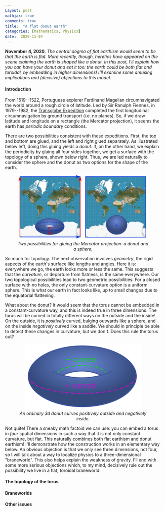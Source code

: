 ```yaml
---
Layout: post
mathjax: true
comments: true
title:  "A flat donut earth"
categories: [Mathematics, Physics]
date:  2020-11-04
---
```


**November 4, 2020.** *The central dogma of flat earthism would seem
to be that the earth is flat. More recently, though, heretics have
appeared on the scene claiming the earth is shaped like a donut. In
this post, I'll explain how you can have your donut and eat it too:
the earth could be both flat and toroidal, by embedding in higher
dimensions! I'll examine some amusing implications and (decisive)
objections to this model.*

#### Introduction

From 1519--1522, Portuguese explorer Ferdinand Magellan circumnavigated
the world around a rough circle of latitude.
Led by Sir Ranulph Fiennes, in 1979--1982, the
[Transglobe Expedition](https://en.wikipedia.org/wiki/Transglobe_Expedition)
completed the first longitudinal circumnavigation by ground transport
(i.e. no planes).
So, if we draw latitude and longitude on a rectangle (the Mercator projection), it seems the earth
has *periodic boundary* conditions.

There are two possibilities consistent with these expeditions.
First, the top and bottom are glued, and the left and right glued
separately.
As illustrated below left, doing this gluing yields a *donut*.
If, on the other hand, we explain the periodicity by gluing all four
sides together, we get a surface with the topology of a sphere, shown
below right.
Thus, we are led naturally to consider the sphere and the donut as two
options for the shape of the earth.

<figure>
    <div style="text-align:center"><img src
    ="/images/posts/donut1.png"/>
		    <figcaption><i>Two possibilities for gluing the Mercator
    projection: a donut and a sphere.</i></figcaption>
	</div>
	</figure>

So much for topology.
The next observation involves *geometry*, the rigid aspects of the
earth's surface like lengths and angles.
Here it is: everywhere we go, the earth looks more or less the same.
This suggests that the *curvature*, or departure from flatness, is the
same everywhere.
Our two topological possibilities lead to two geometric possibilities.
For a closed surface with no holes, the only constant-curvature option
is a uniform sphere.
This is what our earth in fact looks like, up to small changes due to
the equatorial flattening.

What about the donut?
It would seem that the torus cannot be embedded in a
constant-curvature way, and this is indeed true in three dimensions.
The torus will be curved in totally different ways on the outside and
the inside!
On the outside, it is *positively* curved, bulging outwards like a
sphere, and on the inside *negatively* curved like a saddle.
We should in principle be able to detect these changes in curvature,
but we don't.
Does this rule the torus out?

<figure>
    <div style="text-align:center"><img src
    ="/images/posts/donut2.png"/>
		    <figcaption><i>An ordinary 3d donut curves positively
    outside and negatively inside.</i></figcaption>
	</div>
	</figure>

Not quite!
There a sneaky math factoid we can use: you can embed a torus in
*four* spatial dimensions in such a way that it is not only constant
curvature, but flat.
This naturally combines both flat earthism and
donut earthism!
I'll demonstrate how the construction works in an elementary way below.
An obvious objection is that we only see three dimensions, not four,
so I will talk about a way to localize physics to a three-dimensional
"braneworld".
This also helps explain the weakness of gravity.
I'll end with some more serious objections which, to my mind, decisively
rule out the possibility we live in a flat, toroidal braneworld.

#### The topology of the torus

#### Braneworlds

#### Other issues
